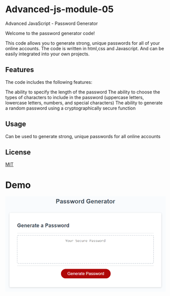 # Advanced-js-module-05
Advanced JavaScript - Password Generator 

Welcome to the password generator code!

This code allows you to generate strong, unique passwords for all of your online accounts. The code is written in html,css and Javascript. And can be easily integrated into your own projects.

## Features

The code includes the following features:

The ability to specify the length of the password
The ability to choose the types of characters to include in the password (uppercase letters, lowercase letters, numbers, and special characters)
The ability to generate a random password using a cryptographically secure function

## Usage

Can be used to generate strong, unique passwords for all online accounts

## License

[MIT](https://choosealicense.com/licenses/mit/)

# Demo
![Demo](assets/05-javascript-challenge-demo.png "Password demo")

